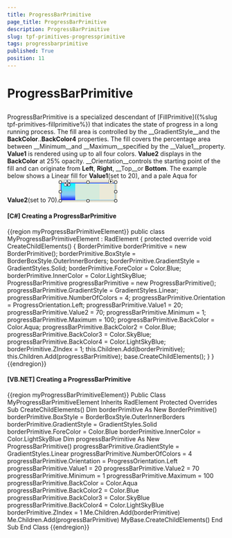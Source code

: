 ```yaml
---
title: ProgressBarPrimitive
page_title: ProgressBarPrimitive
description: ProgressBarPrimitive
slug: tpf-primitives-progressprimitive
tags: progressbarprimitive
published: True
position: 11
---
```


# ProgressBarPrimitive



## 

ProgressBarPrimitive is a specialized descendant of [FillPrimitive]({%slug tpf-primitives-fillprimitive%}) that 
        indicates the state of progress in a long running process. The fill area is controlled by the __GradientStyle__and the 
          __BackColor__..__BackColor4__ properties. The fill covers the percentage area between 
          __Minimum__and __Maximum__specified by the __Value1__property. 
          __Value1__ is rendered using up to all four colors. __Value2__ displays in the __BackColor__ at 
          25% opacity. __Orientation__controls the starting point of the fill and can originate from __Left__, 
          __Right__, __Top__or __Bottom__. The example below shows a Linear fill for 
          __Value1__(set to 20), and a pale Aqua for __Value2__(set to 70).![tpf-primitives-progressprimitive 001](images/tpf-primitives-progressprimitive001.png)

#### __[C#] Creating a ProgressBarPrimitive__

{{region myProgressBarPrimitiveElement}}
	    public class MyProgressBarPrimitiveElement : RadElement
	    {
	        protected override void CreateChildElements()
	        {
	            BorderPrimitive borderPrimitive = new BorderPrimitive();
	            borderPrimitive.BoxStyle = BorderBoxStyle.OuterInnerBorders;
	            borderPrimitive.GradientStyle = GradientStyles.Solid;
	            borderPrimitive.ForeColor = Color.Blue;
	            borderPrimitive.InnerColor = Color.LightSkyBlue;  
	            ProgressBarPrimitive progressBarPrimitive = new ProgressBarPrimitive();
	            progressBarPrimitive.GradientStyle = GradientStyles.Linear;
	            progressBarPrimitive.NumberOfColors = 4;
	            progressBarPrimitive.Orientation = ProgressOrientation.Left;
	            progressBarPrimitive.Value1 = 20;
	            progressBarPrimitive.Value2 = 70;
	            progressBarPrimitive.Minimum = 1;
	            progressBarPrimitive.Maximum = 100;
	            progressBarPrimitive.BackColor = Color.Aqua;
	            progressBarPrimitive.BackColor2 = Color.Blue;
	            progressBarPrimitive.BackColor3 = Color.SkyBlue;
	            progressBarPrimitive.BackColor4 = Color.LightSkyBlue;
	            borderPrimitive.ZIndex = 1;
	            this.Children.Add(borderPrimitive);
	            this.Children.Add(progressBarPrimitive);
	            base.CreateChildElements();
	        }
	    }
	{{endregion}}



#### __[VB.NET] Creating a ProgressBarPrimitive__

{{region myProgressBarPrimitiveElement}}
	Public Class MyProgressBarPrimitiveElement
	    Inherits RadElement
	    Protected Overrides Sub CreateChildElements()
	        Dim borderPrimitive As New BorderPrimitive()
	        borderPrimitive.BoxStyle = BorderBoxStyle.OuterInnerBorders
	        borderPrimitive.GradientStyle = GradientStyles.Solid
	        borderPrimitive.ForeColor = Color.Blue
	        borderPrimitive.InnerColor = Color.LightSkyBlue
	        Dim progressBarPrimitive As New ProgressBarPrimitive()
	        progressBarPrimitive.GradientStyle = GradientStyles.Linear
	        progressBarPrimitive.NumberOfColors = 4
	        progressBarPrimitive.Orientation = ProgressOrientation.Left
	        progressBarPrimitive.Value1 = 20
	        progressBarPrimitive.Value2 = 70
	        progressBarPrimitive.Minimum = 1
	        progressBarPrimitive.Maximum = 100
	        progressBarPrimitive.BackColor = Color.Aqua
	        progressBarPrimitive.BackColor2 = Color.Blue
	        progressBarPrimitive.BackColor3 = Color.SkyBlue
	        progressBarPrimitive.BackColor4 = Color.LightSkyBlue
	        borderPrimitive.ZIndex = 1
	        Me.Children.Add(borderPrimitive)
	        Me.Children.Add(progressBarPrimitive)
	        MyBase.CreateChildElements()
	    End Sub
	End Class
	{{endregion}}



